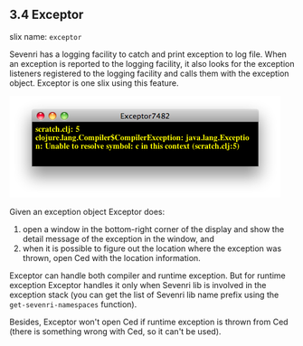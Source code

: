 ## 3.4 Exceptor

slix name: `exceptor`

Sevenri has a logging facility to catch and print exception to log file. When an exception is reported to the logging facility, it also looks for the exception listeners registered to the logging facility and calls them with the exception object. Exceptor is one slix using this feature.

![Exceptor](../res/ss-exceptor.png "Exceptor")

Given an exception object Exceptor does:

1. open a window in the bottom-right corner of the display and show the detail message of the exception in the window, and
2. when it is possible to figure out the location where the exception was thrown, open Ced with the location information.

Exceptor can handle both compiler and runtime exception. But for runtime exception Exceptor handles it only when Sevenri lib is involved in the exception stack (you can get the list of Sevenri lib name prefix using the `get-sevenri-namespaces` function).

Besides, Exceptor won't open Ced if runtime exception is thrown from Ced (there is something wrong with Ced, so it can't be used).
